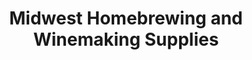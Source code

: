 ---
title: "Midwest Homebrewing and Winemaking Supplies"
url: /saint-louis-park/midwest-homebrewing-and-winemaking-supplies/
shop: brewery
---